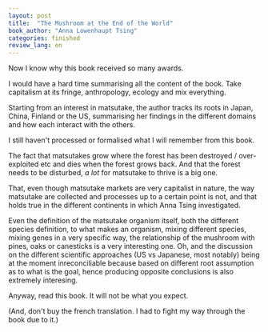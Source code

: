 ```yaml
---
layout: post
title:  "The Mushroom at the End of the World"
book_author: "Anna Lowenhaupt Tsing"
categories: finished
review_lang: en
---
```


Now I know why this book received so many awards.

I would have a hard time summarising all the content of the book. Take capitalism at its fringe, anthropology, ecology and mix everything.

Starting from an interest in matsutake, the author tracks its roots in Japan, China, Finland or the US, summarising her findings in the different domains and how each interact with the others.

I still haven't processed or formalised what I will remember from this book.

The fact that matsutakes grow where the forest has been destroyed / over-exploited etc and dies when the forest grows back. And that the forest needs to be disturbed, *a lot* for matsutake to thrive is a big one.

That, even though matsutake markets are very capitalist in nature, the way matsutake are collected and processes up to a certain point is not, and that holds true in the different continents in which Anna Tsing investigated.

Even the definition of the matsutake organism itself, both the different species definition, to what makes an organism, mixing different species, mixing genes in a very specific way, the relationship of the mushroom with pines, oaks or canesticks is a very interesting one. Oh, and the discussion on the different scientific approaches (US vs Japanese, most notably) being at the moment inreconciliable because based on different root assumption as to what is the goal, hence producing opposite conclusions is also extremely interesing.

Anyway, read this book. It will not be what you expect.

(And, don't buy the french translation. I had to fight my way through the book due to it.)